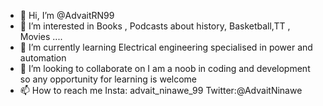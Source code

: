 - 👋 Hi, I’m @AdvaitRN99
- 👀 I’m interested in Books , Podcasts about history, Basketball,TT , Movies ....
- 🌱 I’m currently learning Electrical engineering specialised in power and automation
- 💞️ I’m looking to collaborate on I am a noob in coding and development so any opportunity for learning is welcome
- 📫 How to reach me Insta: advait_ninawe_99 Twitter:@AdvaitNinawe 

<!---
AdvaitRN99/AdvaitRN99 is a ✨ special ✨ repository because its `README.md` (this file) appears on your GitHub profile.
You can click the Preview link to take a look at your changes.
--->
